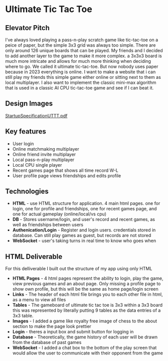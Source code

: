 # Ultimate Tic Tac Toe

## Elevator Pitch

I've always loved playing a pass-n-play scratch game like tic-tac-toe on a peice of paper, but the simple 3x3 grid was always too simple. There are only around 126 unique boards that can be played. My friends and I decided to add another layer to the game to make it more complex. a 3x3x3 board is much more intricate and allows for much more thinking when deciding where to go. We called it ultimate tic-tac-toe. But now nobody uses paper because in 2023 everything is online. I want to make a website that i can still play my friends this simple game either online or sitting next to them as local multiplayer. I also want to implement the classic mini-max algorithm that is used in a classic AI CPU tic-tac-toe game and see if I can beat it. 

## Design Images

[StartupSpecificationUTTT.pdf](https://github.com/AndrewTingey/CS260/files/12642078/StartupSpecificationUTTT.pdf)

## Key features

- User login
- Online matchmaking multiplayer
- Online friend invite multiplayer
- Local pass-n-play multiplayer
- Local CPU single player
- Recent games page that shows all time record W-L
- User profile page views friendships and edits profile

## Technologies

- **HTML** - use HTML structure for application. 4 main html pages. one for login, one for profile and friendships, one for recent games page, and one for actual gameplay (online/local/vs cpu)
- **DB** - Stores username/login, and user's record and recent games, as well as friendships between users
- **Authenication/Login** - Register and login users. credentials stored in database. Can still play games as guest, but records are not stored
- **WebSocket** - user's taking turns in real time to know who goes when

## HTML Deliverable

For this delliverable I built out the structure of my app using only HTML

- **HTML Pages** - 4 html pages represent the ability to login, play the game, view previous games and an about page. Only missing a profile page to show own profile, but this will be the same as home page/login screen
- **Links** - The header of each html file brings you to each other file in html, as a menu to view all files
- **Tables** - The gameboard of ultimate tic tac toe is 3x3 within a 3x3 board this was represented by literally putting 9 tables as the data entries of a 3x3 table.
- **Images** - I added a game like royalty free image of chess to the about section to make the page look prettier
- **Login** - theres a input box and submit button for logging in
- **Database** - Theoretically, the game history of each user will be drawn from the database of past games
- **WebSocket** - I added a chat box to the bottom of the play screen that would allow the user to communicate with their opponent from the game
